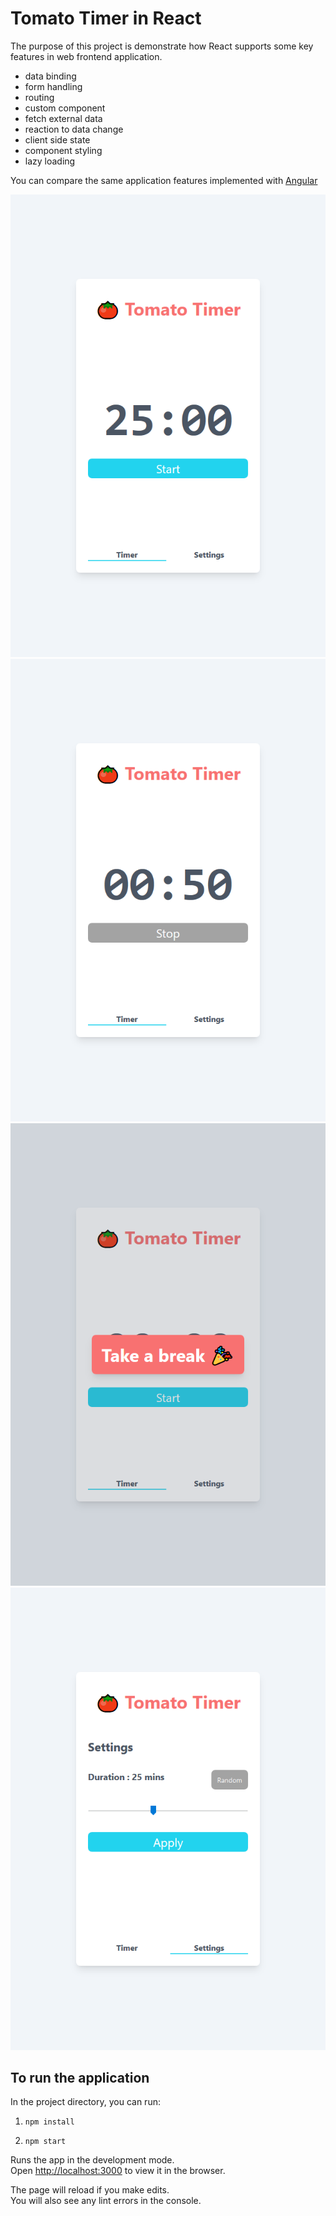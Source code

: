 # Tomato Timer in React

The purpose of this project is demonstrate how React supports some key features in web frontend application.

- data binding
- form handling
- routing
- custom component
- fetch external data
- reaction to data change
- client side state
- component styling
- lazy loading

You can compare the same application features implemented with [Angular](https://github.com/wilsonleung/timer-angular)

![Timer Page](./doc/tomato_timer_timer.png)
![Count Down](./doc/tomato_timer_countdown.png)
![Take a break](./doc/tomato_timer_takebreak.png)
![Settings Page](./doc/tomato_timer_settings.png)

## To run the application

In the project directory, you can run:

1. `npm install`

2. `npm start`

Runs the app in the development mode.\
Open [http://localhost:3000](http://localhost:3000) to view it in the browser.

The page will reload if you make edits.\
You will also see any lint errors in the console.
